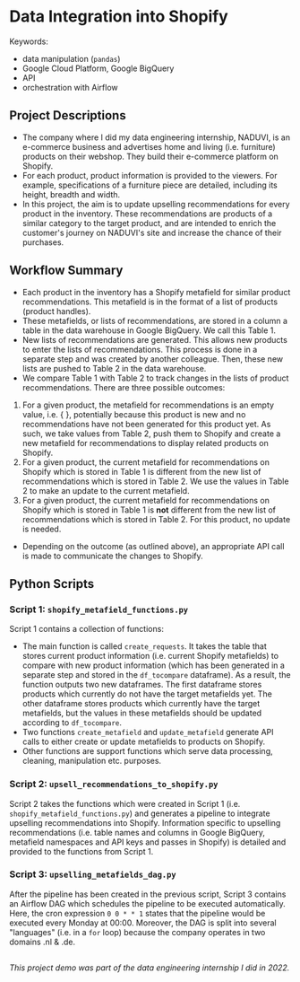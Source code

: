 # Data Integration into Shopify
Keywords:
* data manipulation (```pandas```)
* Google Cloud Platform, Google BigQuery
* API
* orchestration with Airflow


## Project Descriptions
* The company where I did my data engineering internship, NADUVI, is an e-commerce business and advertises home and living (i.e. furniture) products on their webshop. They build their e-commerce platform on Shopify.
* For each product, product information is provided to the viewers. For example, specifications of a furniture piece are detailed, including its height, breadth and width.
* In this project, the aim is to update upselling recommendations for every product in the inventory. These recommendations are products of a similar category to the target product, and are intended to enrich the customer's journey on NADUVI's site and increase the chance of their purchases.



## Workflow Summary
* Each product in the inventory has a Shopify metafield for similar product recommendations. This metafield is in the format of a list of products (product handles).
* These metafields, or lists of recommendations, are stored in a column a table in the data warehouse in Google BigQuery. We call this Table 1.
* New lists of recommendations are generated. This allows new products to enter the lists of recommendations. This process is done in a separate step and was created by another colleague. Then, these new lists are pushed to Table 2 in the data warehouse.
* We compare Table 1 with Table 2 to track changes in the lists of product recommendations. There are three possible outcomes:
1. For a given product, the metafield for recommendations is an empty value, i.e. { }, potentially because this product is new and no recommendations have not been generated for this product yet. As such, we take values from Table 2, push them to Shopify and create a new metafield for recommendations to display related products on Shopify.
2. For a given product, the current metafield for recommendations on Shopify which is stored in Table 1 is different from the new list of recommendations which is stored in Table 2. We use the values in Table 2 to make an update to the current metafield.
3. For a given product, the current metafield for recommendations on Shopify which is stored in Table 1 is **not** different from the new list of recommendations which is stored in Table 2. For this product, no update is needed.
* Depending on the outcome (as outlined above), an appropriate API call is made to communicate the changes to Shopify.

## Python Scripts
### Script 1: ```shopify_metafield_functions.py```
Script 1 contains a collection of functions:
* The main function is called ```create_requests```. It takes the table that stores current product information (i.e. current Shopify metafields) to compare with new product information (which has been generated in a separate step and stored in the ```df_tocompare``` dataframe). As a result, the function outputs two new dataframes. The first dataframe stores products which currently do not have the target metafields yet. The other dataframe stores products which currently have the target metafields, but the values in these metafields should be updated according to ```df_tocompare```.
* Two functions ```create_metafield``` and ```update_metafield``` generate API calls to either create or update metafields to products on Shopify.
* Other functions are support functions which serve data processing, cleaning, manipulation etc. purposes.

### Script 2: ```upsell_recommendations_to_shopify.py```
Script 2 takes the functions which were created in Script 1 (i.e. ```shopify_metafield_functions.py```) and generates a pipeline to integrate upselling recommendations into Shopify. Information specific to upselling recommendations (i.e. table names and columns in Google BigQuery, metafield namespaces and API keys and passes in Shopify) is detailed and provided to the functions from Script 1.

### Script 3: ```upselling_metafields_dag.py```
After the pipeline has been created in the previous script, Script 3 contains an Airflow DAG which schedules the pipeline to be executed automatically. Here, the cron expression ```0 0 * * 1``` states that the pipeline would be executed every Monday at 00:00. Moreover, the DAG is split into several "languages" (i.e. in a ```for``` loop) because the company operates in two domains .nl & .de.

##
*This project demo was part of the data engineering internship I did in 2022.*
